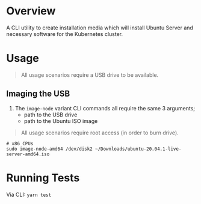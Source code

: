 # Overview

A CLI utility to create installation media which will install Ubuntu Server and necessary software for the Kubernetes cluster.

# Usage

> All usage scenarios require a USB drive to be available.

## Imaging the USB

1. The `image-node` variant CLI commands all require the same 3 arguments;
   - path to the USB drive
   - path to the Ubuntu ISO image

> All usage scenarios require root access (in order to burn drive).

```shell
# x86 CPUs
sudo image-node-amd64 /dev/disk2 ~/Downloads/ubuntu-20.04.1-live-server-amd64.iso
```

# Running Tests

Via CLI: `yarn test`
